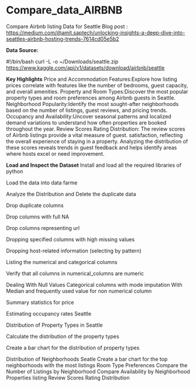 # Compare_data_AIRBNB
Compare Airbnb listing Data for Seattle 
Blog post :
https://medium.com/@amit.saptech/unlocking-insights-a-deep-dive-into-seattles-airbnb-hosting-trends-7614cd05e5b2

**Data Source:**

  #!/bin/bash
curl -L -o ~/Downloads/seattle.zip\
  https://www.kaggle.com/api/v1/datasets/download/airbnb/seattle
  
**Key Highlights**
Price and Accommodation Features:Explore how listing prices correlate with features like the number of bedrooms, guest capacity, and overall amenities.
Property and Room Types:Discover the most popular property types and room preferences among Airbnb guests in Seattle.
Neighborhood Popularity:Identify the most sought-after neighborhoods based on the number of listings, guest reviews, and pricing trends.
Occupancy and Availability:Uncover seasonal patterns and localized demand variations to understand how often properties are booked throughout the year.
Review Scores Rating Distribution: The review scores of Airbnb listings provide a vital measure of guest. satisfaction, reflecting the overall experience of staying in a property. 
Analyzing the distribution of these scores reveals trends in guest feedback and helps identify areas where hosts excel or need improvement.

**Load and Inspect the Dataset**
Install and load all the required libraries of python

Load the data into data farme 

Analyze the Distribution and Delete the duplicate data

Drop duplicate columns

Drop columns with full NA

Drop columns representing url

Dropping specified columns with high missing values

Dropping host-related information (selecting by pattern)

Listing the numerical and categorical columns

Verify that all columns in numerical_columns are numeric

Dealing With Null Values
Categorical columns with mode imputation With Median and frequently used value for non numerical column 

Summary statistics for price

Estimating occupancy rates Seattle

Distribution of Property Types in Seattle

Calculate the distribution of the property types

Create a bar chart for the distribution of property types

Distribution of Neighborhoods Seatle
Create a bar chart for the top neighborhoods with the most listings
Room Type Preferences
Compare the Number of Listings by Neighborhood
Compare Availability by Neighborhood Properties listing 
Review Scores Rating Distribution

